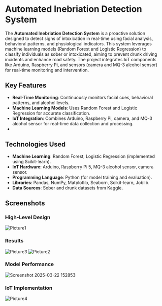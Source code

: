 # Automated Inebriation Detection System

The **Automated Inebriation Detection System** is a proactive solution designed to detect signs of intoxication in real-time using facial analysis, behavioral patterns, and physiological indicators. This system leverages machine learning models (Random Forest and Logistic Regression) to classify individuals as sober or intoxicated, aiming to prevent drunk driving incidents and enhance road safety. The project integrates IoT components like Arduino, Raspberry Pi, and sensors (camera and MQ-3 alcohol sensor) for real-time monitoring and intervention.

## Key Features
- **Real-Time Monitoring**: Continuously monitors facial cues, behavioral patterns, and alcohol levels.
- **Machine Learning Models**: Uses Random Forest and Logistic Regression for accurate classification.
- **IoT Integration**: Combines Arduino, Raspberry Pi, camera, and MQ-3 alcohol sensor for real-time data collection and processing.
- 
## Technologies Used
- **Machine Learning**: Random Forest, Logistic Regression (implemented using Scikit-learn).
- **IoT Hardware**: Arduino, Raspberry Pi 5, MQ-3 alcohol sensor, camera sensor.
- **Programming Language**: Python (for model training and evaluation).
- **Libraries**: Pandas, NumPy, Matplotlib, Seaborn, Scikit-learn, Joblib.
- **Data Sources**: Sober and drunk datasets from Kaggle.

## Screenshots
### High-Level Design
![Picture1](https://github.com/user-attachments/assets/68cfce5c-e696-4f67-9155-e941cae5a09b)

### Results
![Picture3](https://github.com/user-attachments/assets/cff19fc8-a201-4fd6-bf44-5a8df09bb752)
![Picture2](https://github.com/user-attachments/assets/a03475fb-6c2c-4e77-868f-cb9b94852d10)

### Model Performance
![Screenshot 2025-03-22 152853](https://github.com/user-attachments/assets/a4b97f90-9df6-4cb1-bc2d-8e84974261fd)

### IoT Implementation
![Picture4](https://github.com/user-attachments/assets/fd63471c-ebdf-4539-ba75-533818116665)

